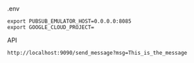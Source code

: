 .env
```
export PUBSUB_EMULATOR_HOST=0.0.0.0:8085
export GOOGLE_CLOUD_PROJECT=
```

API
```
http://localhost:9090/send_message?msg=This_is_the_message
```
